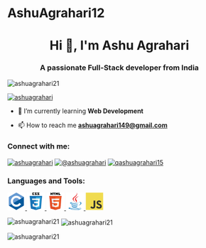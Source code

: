 # AshuAgrahari12

<h1 align="center">Hi 👋, I'm Ashu Agrahari</h1>
<h3 align="center">A passionate Full-Stack developer from India</h3>

<p align="left"> <img src="https://komarev.com/ghpvc/?username=ashuagrahari21&label=Profile%20views&color=0e75b6&style=flat" alt="ashuagrahari21" /> </p>

<p align="left"> <a href="https://twitter.com/ashuagrahari" target="blank"><img src="https://img.shields.io/twitter/follow/ashuagrahari?logo=twitter&style=for-the-badge" alt="ashuagrahari" /></a> </p>


- 🌱 I’m currently learning **Web Development**

- 📫 How to reach me **ashuagrahari149@gmail.com**

<h3 align="left">Connect with me:</h3>
<p align="left">
<a href="https://twitter.com/ashuagrahari" target="blank"><img align="center" src="https://raw.githubusercontent.com/rahuldkjain/github-profile-readme-generator/master/src/images/icons/Social/twitter.svg" alt="ashuagrahari" height="30" width="40" /></a>
<a href="https://linkedin.com/in/@ashuagrahari" target="blank"><img align="center" src="https://raw.githubusercontent.com/rahuldkjain/github-profile-readme-generator/master/src/images/icons/Social/linked-in-alt.svg" alt="@ashuagrahari" height="30" width="40" /></a>
<a href="https://instagram.com/qashuagrahari15" target="blank"><img align="center" src="https://raw.githubusercontent.com/rahuldkjain/github-profile-readme-generator/master/src/images/icons/Social/instagram.svg" alt="qashuagrahari15" height="30" width="40" /></a>
</p>

<h3 align="left">Languages and Tools:</h3>
<p align="left"> <a href="https://www.cprogramming.com/" target="_blank" rel="noreferrer"> <img src="https://raw.githubusercontent.com/devicons/devicon/master/icons/c/c-original.svg" alt="c" width="40" height="40"/> </a> <a href="https://www.w3schools.com/css/" target="_blank" rel="noreferrer"> <img src="https://raw.githubusercontent.com/devicons/devicon/master/icons/css3/css3-original-wordmark.svg" alt="css3" width="40" height="40"/> </a> <a href="https://www.w3.org/html/" target="_blank" rel="noreferrer"> <img src="https://raw.githubusercontent.com/devicons/devicon/master/icons/html5/html5-original-wordmark.svg" alt="html5" width="40" height="40"/> </a> <a href="https://www.java.com" target="_blank" rel="noreferrer"> <img src="https://raw.githubusercontent.com/devicons/devicon/master/icons/java/java-original.svg" alt="java" width="40" height="40"/> </a> <a href="https://developer.mozilla.org/en-US/docs/Web/JavaScript" target="_blank" rel="noreferrer"> <img src="https://raw.githubusercontent.com/devicons/devicon/master/icons/javascript/javascript-original.svg" alt="javascript" width="40" height="40"/> </a> </p>

<p><img align="left" src="https://github-readme-stats.vercel.app/api/top-langs?username=ashuagrahari21&show_icons=true&locale=en&layout=compact" alt="ashuagrahari21" /></p>

<p>&nbsp;<img align="center" src="https://github-readme-stats.vercel.app/api?username=ashuagrahari21&show_icons=true&locale=en" alt="ashuagrahari21" /></p>

<p><img align="center" src="https://github-readme-streak-stats.herokuapp.com/?user=ashuagrahari21&" alt="ashuagrahari21" /></p>
